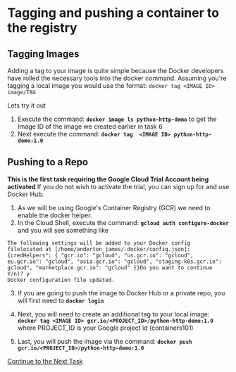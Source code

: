 # Tagging and pushing a container to the registry

## Tagging Images

Adding a tag to your image is quite simple because the Docker developers have rolled the necessary tools into the docker command.
Assuming you're tagging a local image you would use the format: `docker tag <IMAGE ID> image/TAG`

Lets try it out

 1. Execute the command: **`docker image ls python-http-demo`** to get the Image ID of the image we created earlier in task 6
 2. Next execute the command: **`docker tag  <IMAGE ID> python-http-demo:1.0`**

## Pushing to a Repo
**This is the first task requiring the Google Cloud Trial Account being activated** If you do not wish to activate the trial, you can sign up for and use Docker Hub.
 1. As we will be using Google's Container Registry (GCR) we need to enable the docker helper. 
 2. In the Cloud Shell, execute the command: **`gcloud auth configure-docker`** and you will see something like
```
The following settings will be added to your Docker config
filelocated at [/home/anderton_james/.docker/config.json]:
{credHelpers": { "gcr.io": "gcloud", "us.gcr.io": "gcloud", 
eu.gcr.io": "gcloud", "asia.gcr.io": "gcloud", "staging-k8s.gcr.io": 
gcloud", "marketplace.gcr.io": "gcloud" }}Do you want to continue 
Y/n)? y
Docker configuration file updated.
```
 3. If you are going to push the image to Docker Hub or a private repo,
    you will first need to **`docker login`**
    
 4. Next, you will need to create an additional tag to your local image:
 **`docker tag <IMAGE ID> gcr.io/<PROJECT_ID>/python-http-demo:1.0`** where PROJECT_ID is your Google project id (containers101)
 
 5. Last, you will push the image via the command: **`docker push gcr.io/<PROJECT_ID>/python-http-demo:1.0`**

[Continue to the Next Task](https://github.com/Burwood/containers101/blob/master/containers_lab/azure/task_11.md)
